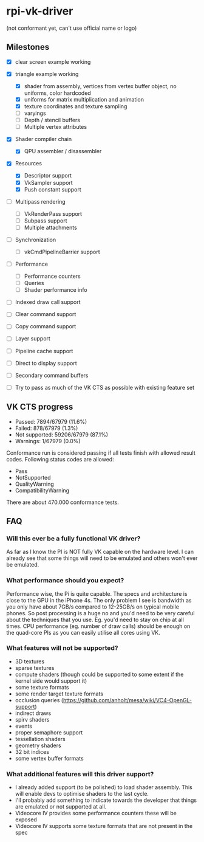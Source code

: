 # rpi-vk-driver
(not conformant yet, can't use official name or logo)

## Milestones
- [x] clear screen example working
- [x] triangle example working
  - [x] shader from assembly, vertices from vertex buffer object, no uniforms, color hardcoded
  - [x] uniforms for matrix multiplication and animation
  - [x] texture coordinates and texture sampling
  - [ ] varyings
  - [ ] Depth / stencil buffers
  - [ ] Multiple vertex attributes
- [x] Shader compiler chain
  - [x] QPU assembler / disassembler
- [x] Resources
  - [x] Descriptor support
  - [x] VkSampler support
  - [x] Push constant support
- [ ] Multipass rendering
  - [ ] VkRenderPass support
  - [ ] Subpass support
  - [ ] Multiple attachments
- [ ] Synchronization
  - [ ] vkCmdPipelineBarrier support
- [ ] Performance
  - [ ] Performance counters
  - [ ] Queries
  - [ ] Shader performance info
- [ ] Indexed draw call support
- [ ] Clear command support
- [ ] Copy command support
- [ ] Layer support
- [ ] Pipeline cache support
- [ ] Direct to display support
- [ ] Secondary command buffers

- [ ] Try to pass as much of the VK CTS as possible with existing feature set


## VK CTS progress
- Passed:        7894/67979 (11.6%) 
- Failed:        878/67979 (1.3%)
- Not supported: 59206/67979 (87.1%)
- Warnings:      1/67979 (0.0%)

Conformance run is considered passing if all tests finish with allowed result
codes. 
Following status
codes are allowed:

- Pass
- NotSupported
- QualityWarning
- CompatibilityWarning 

There are about 470.000 conformance tests.

## FAQ
### Will this ever be a fully functional VK driver?
As far as I know the PI is NOT fully VK capable on the hardware level. I can already see that some things will need to be emulated and others won't ever be emulated.

### What performance should you expect?
Performance wise, the Pi is quite capable. The specs and architecture is close to the GPU in the iPhone 4s. The only problem I see is bandwidth as you only have about 7GB/s compared to 12-25GB/s on typical mobile phones. So post processing is a huge no and you'd need to be very careful about the techniques that you use. Eg. you'd need to stay on chip at all times. 
CPU performance (eg. number of draw calls) should be enough on the quad-core PIs as you can easily utilise all cores using VK.

### What features will not be supported?
- 3D textures
- sparse textures
- compute shaders (though could be supported to some extent if the kernel side would support it)
- some texture formats
- some render target texture formats
- occlusion queries (https://github.com/anholt/mesa/wiki/VC4-OpenGL-support)
- indirect draws
- spirv shaders
- events
- proper semaphore support
- tessellation shaders
- geometry shaders
- 32 bit indices
- some vertex buffer formats

### What additional features will this driver support?
- I already added support (to be polished) to load shader assembly. This will enable devs to optimise shaders to the last cycle.
- I'll probably add something to indicate towards the developer that things are emulated or not supported at all.
- Videocore IV provides some performance counters these will be exposed
- Videocore IV supports some texture formats that are not present in the spec
